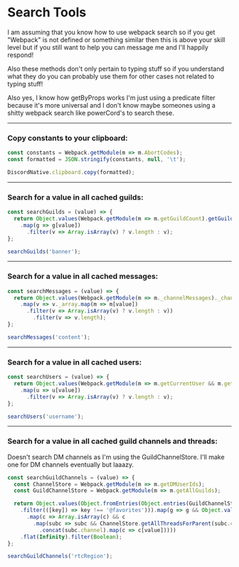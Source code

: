 # Search Tools
I am assuming that you know how to use webpack search so if you get "Webpack" is not defined or something similar then this is above your skill level but if you still want to help you can message me and I'll happily respond!

Also these methods don't only pertain to typing stuff so if you understand what they do you can probably use them for other cases not related to typing stuff!

Also yes, I know how getByProps works I'm just using a predicate filter because it's more universal and I don't know maybe someones using a shitty webpack search like powerCord's to search these.

---
### Copy constants to your clipboard:
```js
const constants = Webpack.getModule(m => m.AbortCodes);
const formatted = JSON.stringify(constants, null, '\t');

DiscordNative.clipboard.copy(formatted);
```
---
### Search for a value in all cached guilds:
```js
const searchGuilds = (value) => {
  return Object.values(Webpack.getModule(m => m.getGuildCount).getGuilds())
    .map(g => g[value])
      .filter(v => Array.isArray(v) ? v.length : v);
};

searchGuilds('banner');
```
---
### Search for a value in all cached messages:
```js
const searchMessages = (value) => {
  return Object.values(Webpack.getModule(m => m._channelMessages)._channelMessages)
    .map(v => v._array.map(m => m[value])
      .filter(v => Array.isArray(v) ? v.length : v))
        .filter(v => v.length);
};

searchMessages('content');
```
---
### Search for a value in all cached users:
```js
const searchUsers = (value) => {
  return Object.values(Webpack.getModule(m => m.getCurrentUser && m.getUser).getUsers())
    .map(u => u[value])
      .filter(v => Array.isArray(v) ? v.length : v);
};

searchUsers('username');
```
---
### Search for a value in all cached guild channels and threads:
Doesn't search DM channels as I'm using the GuildChannelStore. I'll make one for DM channels eventually but laaazy.
```js
const searchGuildChannels = (value) => {
  const ChannelStore = Webpack.getModule(m => m.getDMUserIds);
  const GuildChannelStore = Webpack.getModule(m => m.getAllGuilds);

  return Object.values(Object.fromEntries(Object.entries(GuildChannelStore.getAllGuilds())
    .filter(([key]) => key !== '@favorites'))).map(g => g && Object.values(g)
      .map(c => Array.isArray(c) && c
        .map(subc => subc && ChannelStore.getAllThreadsForParent(subc.channel.id)
          .concat(subc.channel).map(c => c[value]))))
    .flat(Infinity).filter(Boolean);
};

searchGuildChannels('rtcRegion');
```